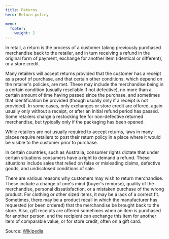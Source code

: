 ```yaml
---
title: Returns
hero: Return policy

menu:
  footer:
    weight: 2
---
```


In retail, a return is the process of a customer taking previously purchased merchandise back to the retailer, and in turn receiving a refund in the original form of payment, exchange for another item (identical or different), or a store credit.

Many retailers will accept returns provided that the customer has a receipt as a proof of purchase, and that certain other conditions, which depend on the retailer's policies, are met. These may include the merchandise being in a certain condition (usually resellable if not defective), no more than a certain amount of time having passed since the purchase, and sometimes that identification be provided (though usually only if a receipt is not provided). In some cases, only exchanges or store credit are offered, again usually only without a receipt, or after an initial refund period has passed. Some retailers charge a restocking fee for non-defective returned merchandise, but typically only if the packaging has been opened.

While retailers are not usually required to accept returns, laws in many places require retailers to post their return policy in a place where it would be visible to the customer prior to purchase.

In certain countries, such as Australia, consumer rights dictate that under certain situations consumers have a right to demand a refund. These situations include sales that relied on false or misleading claims, defective goods, and undisclosed conditions of sale.

There are various reasons why customers may wish to return merchandise. These include a change of one's mind (buyer's remorse), quality of the merchandise, personal dissatisfaction, or a mistaken purchase of the wrong product. For clothing or other sized items, it may be a lack of a correct fit. Sometimes, there may be a product recall in which the manufacturer has requested (or been ordered) that the merchandise be brought back to the store. Also, gift receipts are offered sometimes when an item is purchased for another person, and the recipient can exchange this item for another item of comparable value, or for store credit, often on a gift card.

Source: [Wikipedia](https://en.wikipedia.org/wiki/Returning)
